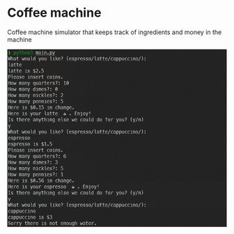 # Coffee machine

Coffee machine simulator that keeps track of ingredients and money in the machine

![](coffemachine.png)
